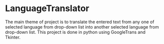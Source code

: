 # LanguageTranslator

The main theme of project is to translate the entered text from any one of selected language from drop-down list into another selected language from drop-down list.
This project is done in python using GoogleTrans and Tkinter.
